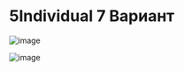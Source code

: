 # 5Individual 7 Вариант

![image](https://user-images.githubusercontent.com/44439196/229702977-0a638bd4-fc94-47f1-898a-580f0fba5a63.png)

![image](https://user-images.githubusercontent.com/44439196/229702892-729f4777-a65b-4845-8e3d-dfe5dc8f01c7.png)
